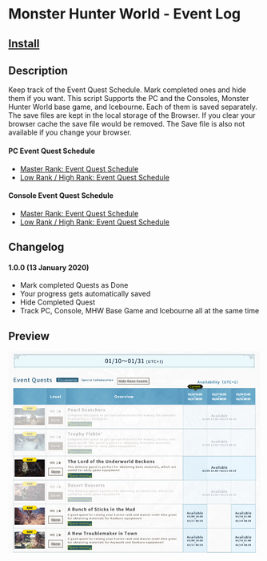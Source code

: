 # Monster Hunter World - Event Log

## [Install](https://raw.githubusercontent.com/alike03/Userscripts/master/src/MHW_EventLog.user.js)

## Description

Keep track of the Event Quest Schedule. Mark completed ones and hide them if you want. This script Supports the PC and the Consoles, Monster Hunter World base game, and Icebourne. Each of them is saved separately. The save files are kept in the local storage of the Browser. If you clear your browser cache the save file would be removed. The Save file is also not available if you change your browser.

#### PC Event Quest Schedule
- [Master Rank: Event Quest Schedule](http://game.capcom.com/world/steam/us/schedule-master.html)
- [Low Rank / High Rank: Event Quest Schedule](http://game.capcom.com/world/steam/us/schedule.html)
#### Console Event Quest Schedule
- [Master Rank: Event Quest Schedule](http://game.capcom.com/world/us/schedule-master.html)
- [Low Rank / High Rank: Event Quest Schedule](http://game.capcom.com/world/uk/schedule.html)

## Changelog

#### 1.0.0 (13 January 2020)

- Mark completed Quests as Done
- Your progress gets automatically saved
- Hide Completed Quest
- Track PC, Console, MHW Base Game and Icebourne all at the same time

## Preview
![Preview](https://raw.githubusercontent.com/alike03/Userscripts/master/assets/MHW_EventLog-Preview.png)